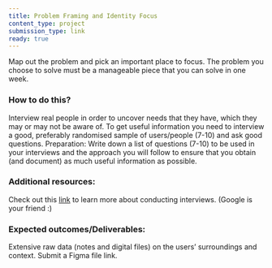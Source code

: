 ```yaml
---
title: Problem Framing and Identity Focus
content_type: project
submission_type: link
ready: true
---
```


Map out the problem and pick an important place to focus. The problem you choose to solve must be a manageable piece that you can solve in one week. 

### How to do this? 
Interview real people in order to uncover needs that they have, which they may or may not be aware of. To get useful information you need to interview a good, preferably randomised sample of users/people (7-10) and ask good questions. 
Preparation: Write down a list of questions (7-10) to be used in your interviews and the approach you will follow to ensure that you obtain (and document) as much useful information as possible.

### Additional resources:
Check out this [link](https://www.designkit.org/methods#filter) to learn more about conducting interviews. (Google is your friend :)

### Expected outcomes/Deliverables:
Extensive raw data (notes and digital files) on the users’ surroundings and context.
Submit a Figma file link.